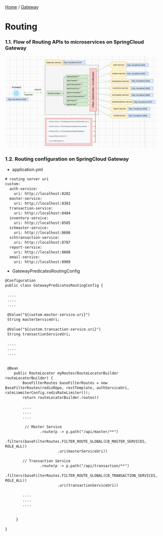 [Home](https://github.com/springboot-microservices-project/) /
[Gateway](https://github.com/springboot-microservices-project/.github/blob/main/profile/page/gateway-service/readme.md)

# Routing

### 1.1. Flow of Routing APIs to microservices on SpringCloud Gateway
![alt text](https://github.com/springboot-microservices-project/.github/blob/main/profile/page/gateway-service/image/gateway-routing-architecture.png?raw=true)


### 1.2. Routing configuration on SpringCloud Gateway

- application.yml
```
# routing server uri
custom:
  auth-service:
    uri: http://localhost:8282
  master-service:
    uri: http://localhost:8383
  transaction-service:
    uri: http://localhost:8484
  inventory-service:
    uri: http://localhost:8585
  schmaster-service:
    uri: http://localhost:8686
  schtransaction-service:
    uri: http://localhost:8787
  report-service:
    uri: http://localhost:8888
  email-service:
    uri: http://localhost:8989  
```

- GatewayPredicatesRoutingConfig
```
@Configuration
public class GatewayPredicatesRoutingConfig {

 ....
 ....
 ....

 @Value("${custom.master-service.uri}")
 String masterServiceUri;

 @Value("${custom.transaction-service.uri}")
 String transactionServiceUri;

 ....
 ....
 ....


 @Bean
    public RouteLocator myRoutes(RouteLocatorBuilder routeLocatorBuilder) {
        BaseFilterRoutes baseFilterRoutes = new BaseFilterRoutes(redisRepo, restTemplate, authServiceUri, rateLimmiterConfig.redisRateLimiter());
        return routeLocatorBuilder.routes()
        
        ....
        ....
        ....
        
         // Master Service
                .route(p -> p.path("/api/master/**")
                        .filters(baseFilterRoutes.FILTER_ROUTE_GLOBAL(CB_MASTER_SERVICES, ROLE_ALL))
                        .uri(masterServiceUri))
        
        // Transaction Service
                .route(p -> p.path("/api/transaction/**")
                        .filters(baseFilterRoutes.FILTER_ROUTE_GLOBAL(CB_TRANSACTION_SERVICES, ROLE_ALL))
                        .uri(transactionServiceUri))
                        
        ....
        ....
        ....
        
        
     }

}
```


